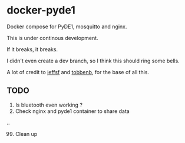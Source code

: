 # docker-pyde1
Docker compose for PyDE1, mosquitto and nginx.

This is under continous development.

If it breaks, it breaks.

I didn't even create a dev branch, so I think this should ring some bells.

A lot of credit to [jeffsf](https://github.com/jeffsf/pyDE1) and [tobbenb](https://github.com/tobbenb/docker-pyde1), for the base of all this.

## TODO
 1. Is bluetooth even working ?
 2. Check nginx and pyde1 container to share data

 ..

 99. Clean up
